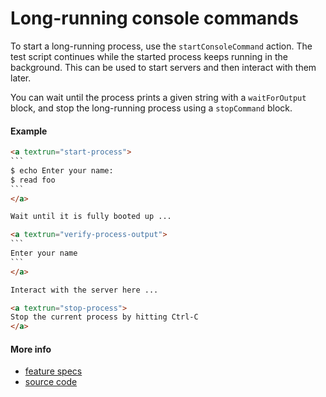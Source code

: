 # Long-running console commands

To start a long-running process, use the `startConsoleCommand` action.
The test script continues while the started process keeps running in the background.
This can be used to start servers and then interact with them later.

You can wait until the process prints a given string with a `waitForOutput` block,
and stop the long-running process using a `stopCommand` block.

#### Example

<a textrun="run-markdown-in-textrun">

````html
<a textrun="start-process">
`​``
$ echo Enter your name:
$ read foo
`​``
</a>

Wait until it is fully booted up ...

<a textrun="verify-process-output">
`​``
Enter your name
`​``
</a>

Interact with the server here ...

<a textrun="stop-process">
Stop the current process by hitting Ctrl-C
</a>
````

</a>

#### More info

- [feature specs](../../features/actions/built-in/start-stop-process/basic.feature)
- [source code](../../src/built-in-actions/start-process.ts)
